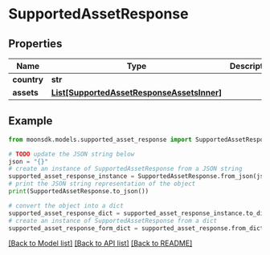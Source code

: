 # SupportedAssetResponse

## Properties

| Name        | Type                                                                                  | Description | Notes |
| ----------- | ------------------------------------------------------------------------------------- | ----------- | ----- |
| **country** | **str**                                                                               |             |       |
| **assets**  | [**List\[SupportedAssetResponseAssetsInner\]**](supportedassetresponseassetsinner.md) |             |       |

## Example

```python
from moonsdk.models.supported_asset_response import SupportedAssetResponse

# TODO update the JSON string below
json = "{}"
# create an instance of SupportedAssetResponse from a JSON string
supported_asset_response_instance = SupportedAssetResponse.from_json(json)
# print the JSON string representation of the object
print(SupportedAssetResponse.to_json())

# convert the object into a dict
supported_asset_response_dict = supported_asset_response_instance.to_dict()
# create an instance of SupportedAssetResponse from a dict
supported_asset_response_form_dict = supported_asset_response.from_dict(supported_asset_response_dict)
```

[\[Back to Model list\]](./#documentation-for-models) [\[Back to API list\]](./#documentation-for-api-endpoints) [\[Back to README\]](./)

